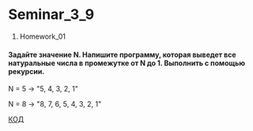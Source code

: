 # Seminar_3_9

1. Homework_01
#### Задайте значение N. Напишите программу, которая выведет все натуральные числа в промежутке от N до 1. Выполнить с помощью рекурсии.

N = 5 -> "5, 4, 3, 2, 1"

N = 8 -> "8, 7, 6, 5, 4, 3, 2, 1"

[КОД](Homework_01/Program.cs)